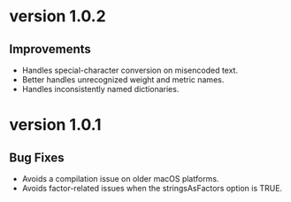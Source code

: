 # version 1.0.2

## Improvements
* Handles special-character conversion on misencoded text.
* Better handles unrecognized weight and metric names.
* Handles inconsistently named dictionaries.

# version 1.0.1

## Bug Fixes
* Avoids a compilation issue on older macOS platforms.
* Avoids factor-related issues when the stringsAsFactors option is TRUE.
